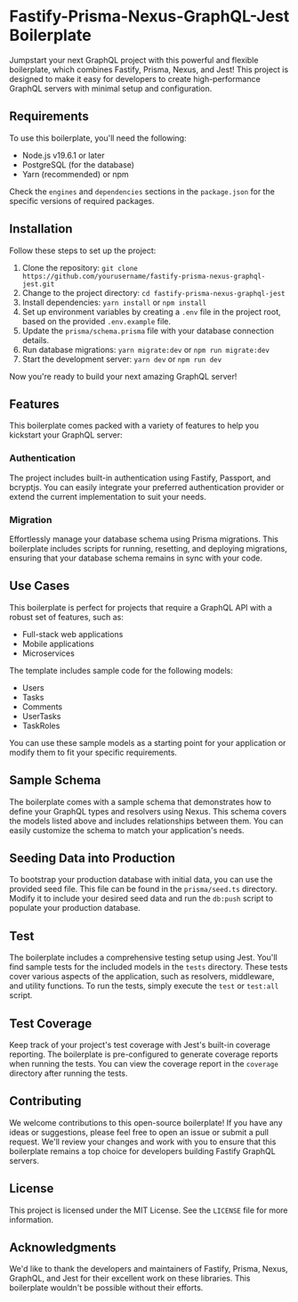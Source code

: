 # Fastify-Prisma-Nexus-GraphQL-Jest Boilerplate

Jumpstart your next GraphQL project with this powerful and flexible boilerplate, which combines Fastify, Prisma, Nexus, and Jest! This project is designed to make it easy for developers to create high-performance GraphQL servers with minimal setup and configuration.

## Requirements

To use this boilerplate, you'll need the following:

- Node.js v19.6.1 or later
- PostgreSQL (for the database)
- Yarn (recommended) or npm

Check the `engines` and `dependencies` sections in the `package.json` for the specific versions of required packages.

## Installation

Follow these steps to set up the project:

1. Clone the repository: `git clone https://github.com/yourusername/fastify-prisma-nexus-graphql-jest.git`
2. Change to the project directory: `cd fastify-prisma-nexus-graphql-jest`
3. Install dependencies: `yarn install` or `npm install`
4. Set up environment variables by creating a `.env` file in the project root, based on the provided `.env.example` file.
5. Update the `prisma/schema.prisma` file with your database connection details.
6. Run database migrations: `yarn migrate:dev` or `npm run migrate:dev`
7. Start the development server: `yarn dev` or `npm run dev`

Now you're ready to build your next amazing GraphQL server!
## Features

This boilerplate comes packed with a variety of features to help you kickstart your GraphQL server:

### Authentication

The project includes built-in authentication using Fastify, Passport, and bcryptjs. You can easily integrate your preferred authentication provider or extend the current implementation to suit your needs.

### Migration

Effortlessly manage your database schema using Prisma migrations. This boilerplate includes scripts for running, resetting, and deploying migrations, ensuring that your database schema remains in sync with your code.

## Use Cases

This boilerplate is perfect for projects that require a GraphQL API with a robust set of features, such as:

- Full-stack web applications
- Mobile applications
- Microservices

The template includes sample code for the following models:

- Users
- Tasks
- Comments
- UserTasks
- TaskRoles

You can use these sample models as a starting point for your application or modify them to fit your specific requirements.

## Sample Schema

The boilerplate comes with a sample schema that demonstrates how to define your GraphQL types and resolvers using Nexus. This schema covers the models listed above and includes relationships between them. You can easily customize the schema to match your application's needs.

## Seeding Data into Production

To bootstrap your production database with initial data, you can use the provided seed file. This file can be found in the `prisma/seed.ts` directory. Modify it to include your desired seed data and run the `db:push` script to populate your production database.
## Test

The boilerplate includes a comprehensive testing setup using Jest. You'll find sample tests for the included models in the `tests` directory. These tests cover various aspects of the application, such as resolvers, middleware, and utility functions. To run the tests, simply execute the `test` or `test:all` script.

## Test Coverage

Keep track of your project's test coverage with Jest's built-in coverage reporting. The boilerplate is pre-configured to generate coverage reports when running the tests. You can view the coverage report in the `coverage` directory after running the tests.

## Contributing

We welcome contributions to this open-source boilerplate! If you have any ideas or suggestions, please feel free to open an issue or submit a pull request. We'll review your changes and work with you to ensure that this boilerplate remains a top choice for developers building Fastify GraphQL servers.

## License

This project is licensed under the MIT License. See the `LICENSE` file for more information.

## Acknowledgments

We'd like to thank the developers and maintainers of Fastify, Prisma, Nexus, GraphQL, and Jest for their excellent work on these libraries. This boilerplate wouldn't be possible without their efforts.
